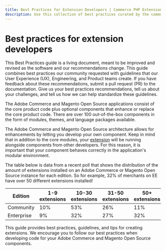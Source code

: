 ```yaml
---
title: Best Practices for Extension Developers | Commerce PHP Extensions
description: Use this collection of best practices curated by the community and Adobe to avoid commonly reported issues in third-party Adobe Commerce and Magento Open source extensions.
---
```


# Best practices for extension developers

<InlineAlert variant="info" slots="text"/>

This Best Practices guide is a living document, meant to be improved and revised as the software and our recommendations change. This guide combines best practices our community requested with guidelines that our User Experience (UX), Engineering, and Product teams create.
If you have feedback about these recommendations, submit a pull request (PR) to the documentation. Give us your best practices recommendations, tell us about your challenges, and tell us how we can help standardize these guidelines.

The Adobe Commerce and Magento Open Source applications consist of the core product code plus optional components that enhance or replace the core product code. There are over 100 out-of-the-box components in the form of modules, themes, and language packages available.

The Adobe Commerce and Magento Open Source architecture allows for enhancements by letting you develop your own component. Keep in mind that in addition to the core modules, your [extension](https://glossary.magento.com/extension) will be running alongside components from other developers. For this reason, it is important that your component behaves correctly in the application's modular environment.

The table below is data from a recent poll that shows the distribution of the amount of extensions installed on an Adobe Commerce or Magento Open Source instance for each edition. So for example, 32% of merchants on EE have over 50 different extensions installed!

| Edition   | 1-9 extensions | 10-30 extensions| 31-50 extensions| 50+ extensions|
| --------- | --- | ----- | ----- | --- |
| Community | 10% | 53%   | 26%   | 11% |
| Enterprise| 9%  | 32%   | 27%   | 32% |

This guide provides best practices, guidelines, and tips for creating extensions. We encourage you to follow our best practices when developing code for your Adobe Commerce and Magento Open Source components.
